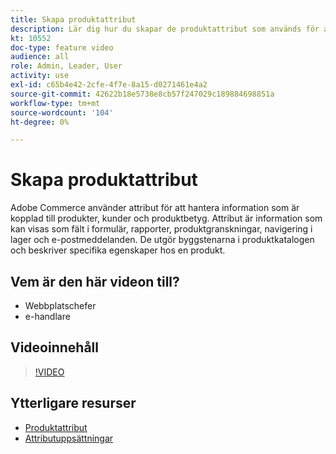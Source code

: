 ```yaml
---
title: Skapa produktattribut
description: Lär dig hur du skapar de produktattribut som används för att hantera information som är kopplad till produkter, kunder och produktbetyg.
kt: 10552
doc-type: feature video
audience: all
role: Admin, Leader, User
activity: use
exl-id: c65b4e42-2cfe-4f7e-8a15-d0271461e4a2
source-git-commit: 42622b18e5738e8cb57f247029c189884698851a
workflow-type: tm+mt
source-wordcount: '104'
ht-degree: 0%

---
```


# Skapa produktattribut

Adobe Commerce använder attribut för att hantera information som är kopplad till produkter, kunder och produktbetyg. Attribut är information som kan visas som fält i formulär, rapporter, produktgranskningar, navigering i lager och e-postmeddelanden. De utgör byggstenarna i produktkatalogen och beskriver specifika egenskaper hos en produkt.

## Vem är den här videon till?

- Webbplatschefer
- e-handlare

## Videoinnehåll

>[!VIDEO](https://video.tv.adobe.com/v/343749?quality=12&learn=on)

## Ytterligare resurser

- [Produktattribut](https://docs.magento.com/user-guide/catalog/product-attributes.html)
- [Attributuppsättningar](https://docs.magento.com/user-guide/stores/attribute-sets.html)
